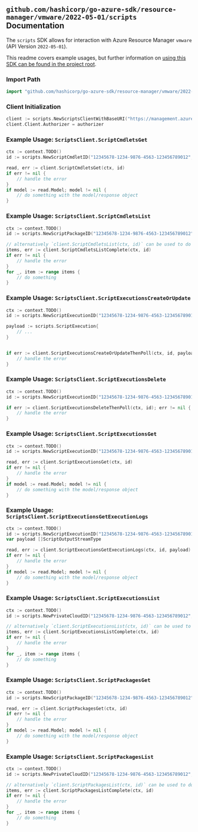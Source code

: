 
## `github.com/hashicorp/go-azure-sdk/resource-manager/vmware/2022-05-01/scripts` Documentation

The `scripts` SDK allows for interaction with Azure Resource Manager `vmware` (API Version `2022-05-01`).

This readme covers example usages, but further information on [using this SDK can be found in the project root](https://github.com/hashicorp/go-azure-sdk/tree/main/docs).

### Import Path

```go
import "github.com/hashicorp/go-azure-sdk/resource-manager/vmware/2022-05-01/scripts"
```


### Client Initialization

```go
client := scripts.NewScriptsClientWithBaseURI("https://management.azure.com")
client.Client.Authorizer = authorizer
```


### Example Usage: `ScriptsClient.ScriptCmdletsGet`

```go
ctx := context.TODO()
id := scripts.NewScriptCmdletID("12345678-1234-9876-4563-123456789012", "example-resource-group", "privateCloudName", "scriptPackageName", "scriptCmdletName")

read, err := client.ScriptCmdletsGet(ctx, id)
if err != nil {
	// handle the error
}
if model := read.Model; model != nil {
	// do something with the model/response object
}
```


### Example Usage: `ScriptsClient.ScriptCmdletsList`

```go
ctx := context.TODO()
id := scripts.NewScriptPackageID("12345678-1234-9876-4563-123456789012", "example-resource-group", "privateCloudName", "scriptPackageName")

// alternatively `client.ScriptCmdletsList(ctx, id)` can be used to do batched pagination
items, err := client.ScriptCmdletsListComplete(ctx, id)
if err != nil {
	// handle the error
}
for _, item := range items {
	// do something
}
```


### Example Usage: `ScriptsClient.ScriptExecutionsCreateOrUpdate`

```go
ctx := context.TODO()
id := scripts.NewScriptExecutionID("12345678-1234-9876-4563-123456789012", "example-resource-group", "privateCloudName", "scriptExecutionName")

payload := scripts.ScriptExecution{
	// ...
}


if err := client.ScriptExecutionsCreateOrUpdateThenPoll(ctx, id, payload); err != nil {
	// handle the error
}
```


### Example Usage: `ScriptsClient.ScriptExecutionsDelete`

```go
ctx := context.TODO()
id := scripts.NewScriptExecutionID("12345678-1234-9876-4563-123456789012", "example-resource-group", "privateCloudName", "scriptExecutionName")

if err := client.ScriptExecutionsDeleteThenPoll(ctx, id); err != nil {
	// handle the error
}
```


### Example Usage: `ScriptsClient.ScriptExecutionsGet`

```go
ctx := context.TODO()
id := scripts.NewScriptExecutionID("12345678-1234-9876-4563-123456789012", "example-resource-group", "privateCloudName", "scriptExecutionName")

read, err := client.ScriptExecutionsGet(ctx, id)
if err != nil {
	// handle the error
}
if model := read.Model; model != nil {
	// do something with the model/response object
}
```


### Example Usage: `ScriptsClient.ScriptExecutionsGetExecutionLogs`

```go
ctx := context.TODO()
id := scripts.NewScriptExecutionID("12345678-1234-9876-4563-123456789012", "example-resource-group", "privateCloudName", "scriptExecutionName")
var payload []ScriptOutputStreamType

read, err := client.ScriptExecutionsGetExecutionLogs(ctx, id, payload)
if err != nil {
	// handle the error
}
if model := read.Model; model != nil {
	// do something with the model/response object
}
```


### Example Usage: `ScriptsClient.ScriptExecutionsList`

```go
ctx := context.TODO()
id := scripts.NewPrivateCloudID("12345678-1234-9876-4563-123456789012", "example-resource-group", "privateCloudName")

// alternatively `client.ScriptExecutionsList(ctx, id)` can be used to do batched pagination
items, err := client.ScriptExecutionsListComplete(ctx, id)
if err != nil {
	// handle the error
}
for _, item := range items {
	// do something
}
```


### Example Usage: `ScriptsClient.ScriptPackagesGet`

```go
ctx := context.TODO()
id := scripts.NewScriptPackageID("12345678-1234-9876-4563-123456789012", "example-resource-group", "privateCloudName", "scriptPackageName")

read, err := client.ScriptPackagesGet(ctx, id)
if err != nil {
	// handle the error
}
if model := read.Model; model != nil {
	// do something with the model/response object
}
```


### Example Usage: `ScriptsClient.ScriptPackagesList`

```go
ctx := context.TODO()
id := scripts.NewPrivateCloudID("12345678-1234-9876-4563-123456789012", "example-resource-group", "privateCloudName")

// alternatively `client.ScriptPackagesList(ctx, id)` can be used to do batched pagination
items, err := client.ScriptPackagesListComplete(ctx, id)
if err != nil {
	// handle the error
}
for _, item := range items {
	// do something
}
```
